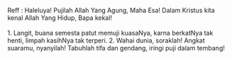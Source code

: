 Reff :
Haleluya! Pujilah Allah Yang Agung, Maha Esa!
Dalam Kristus kita kenal Allah Yang Hidup, Bapa kekal!
<br>  
1.
Langit, buana semesta patut memuji kuasaNya,
karna berkatNya tak henti, limpah kasihNya tak terperi.
2.
Wahai dunia, soraklah! Angkat suaramu, nyanyilah!
Tabuhlah tifa dan gendang, iringi puji dalam tembang!